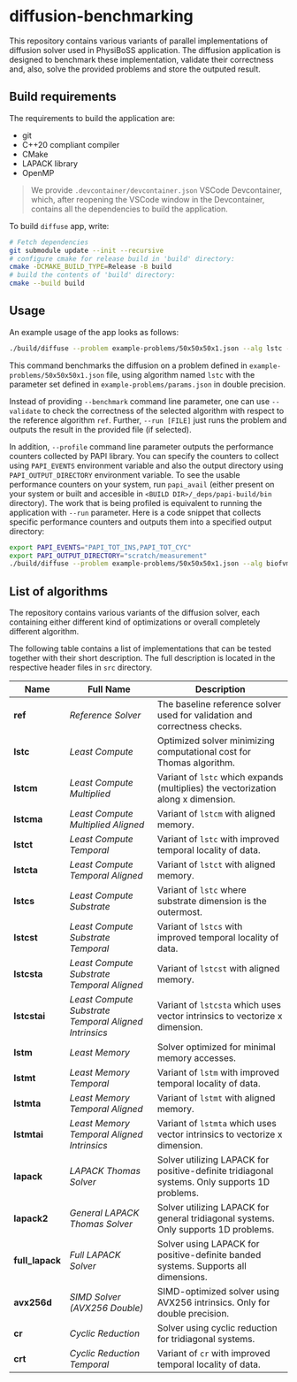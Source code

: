 # diffusion-benchmarking

This repository contains various variants of parallel implementations of diffusion solver used in PhysiBoSS application. The diffusion application is designed to benchmark these implementation, validate their correctness and, also, solve the provided problems and store the outputed result.

## Build requirements

The requirements to build the application are:
- git
- C++20 compliant compiler
- CMake
- LAPACK library
- OpenMP

> We provide `.devcontainer/devcontainer.json` VSCode Devcontainer, which, after reopening the VSCode window in the Devcontainer, contains all the dependencies to build the application. 

To build `diffuse` app, write:
```bash
# Fetch dependencies
git submodule update --init --recursive
# configure cmake for release build in 'build' directory:
cmake -DCMAKE_BUILD_TYPE=Release -B build
# build the contents of 'build' directory:
cmake --build build
```

## Usage

An example usage of the app looks as follows:
```bash
./build/diffuse --problem example-problems/50x50x50x1.json --alg lstc --params example-problems/params.json --benchmark --double
```
This command benchmarks the diffusion on a problem defined in `example-problems/50x50x50x1.json` file, using algorithm named `lstc` with the parameter set defined in `example-problems/params.json` in double precision. 

Instead of providing `--benchmark` command line parameter, one can use `--validate` to check the correctness of the selected algorithm with respect to the reference algorithm `ref`. Further, `--run [FILE]` just runs the problem and outputs the result in the provided file (if selected). 

In addition, `--profile` command line parameter outputs the performance counters collected by PAPI library. You can specify the counters to collect using `PAPI_EVENTS` environment variable and also the output directory using `PAPI_OUTPUT_DIRECTORY` environment variable. To see the usable performance counters on your system, run `papi_avail` (either present on your system or built and accesible in `<BUILD DIR>/_deps/papi-build/bin` directory). The work that is being profiled is equivalent to running the application with `--run` parameter. Here is a code snippet that collects specific performance counters and outputs them into a specified output directory:

```bash
export PAPI_EVENTS="PAPI_TOT_INS,PAPI_TOT_CYC"
export PAPI_OUTPUT_DIRECTORY="scratch/measurement"
./build/diffuse --problem example-problems/50x50x50x1.json --alg biofvm --params example-problems/params.json --profile
```


## List of algorithms

The repository contains various variants of the diffusion solver, each containing either different kind of optimizations or overall completely different algorithm.

The following table contains a list of implementations that can be tested together with their short description. The full description is located in the respective header files in `src` directory.

| Name            | Full Name                                             | Description                                                                                   |
| --------------- | ----------------------------------------------------- | --------------------------------------------------------------------------------------------- |
| **ref**         | *Reference Solver*                                    | The baseline reference solver used for validation and correctness checks.                     |
| **lstc**        | *Least Compute*                                       | Optimized solver minimizing computational cost for Thomas algorithm.                          |
| **lstcm**       | *Least Compute Multiplied*                            | Variant of `lstc` which expands (multiplies) the vectorization along x dimension.             |
| **lstcma**      | *Least Compute Multiplied Aligned*                    | Variant of `lstcm` with aligned memory.                                                       |
| **lstct**       | *Least Compute Temporal*                              | Variant of `lstc` with improved temporal locality of data.                                    |
| **lstcta**      | *Least Compute Temporal Aligned*                      | Variant of `lstct` with aligned memory.                                                       |
| **lstcs**       | *Least Compute Substrate*                             | Variant of `lstc` where substrate dimension is the outermost.                                 |
| **lstcst**      | *Least Compute Substrate Temporal*                    | Variant of `lstcs` with improved temporal locality of data.                                   |
| **lstcsta**     | *Least Compute Substrate Temporal Aligned*            | Variant of `lstcst` with aligned memory.                                                      |
| **lstcstai**    | *Least Compute Substrate Temporal Aligned Intrinsics* | Variant of `lstcsta` which uses vector intrinsics to vectorize x dimension.                   |
| **lstm**        | *Least Memory*                                        | Solver optimized for minimal memory accesses.                                                 |
| **lstmt**       | *Least Memory Temporal*                               | Variant of `lstm` with improved temporal locality of data.                                    |
| **lstmta**      | *Least Memory Temporal Aligned*                       | Variant of `lstmt` with aligned memory.                                                       |
| **lstmtai**     | *Least Memory Temporal Aligned Intrinsics*            | Variant of `lstmta` which uses vector intrinsics to vectorize x dimension.                    |
| **lapack**      | *LAPACK Thomas Solver*                                | Solver utilizing LAPACK for positive-definite tridiagonal systems. Only supports 1D problems. |
| **lapack2**     | *General LAPACK Thomas Solver*                        | Solver utilizing LAPACK for general tridiagonal systems. Only supports 1D problems.           |
| **full_lapack** | *Full LAPACK Solver*                                  | Solver using LAPACK for positive-definite banded systems. Supports all dimensions.            |
| **avx256d**     | *SIMD Solver (AVX256 Double)*                         | SIMD-optimized solver using AVX256 intrinsics. Only for double precision.                     |
| **cr**          | *Cyclic Reduction*                                    | Solver using cyclic reduction for tridiagonal systems.                                        |
| **crt**         | *Cyclic Reduction Temporal*                           | Variant of `cr` with improved temporal locality of data.                                      |
